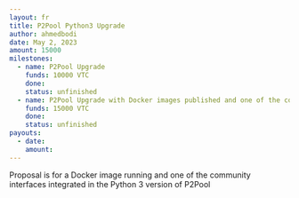 ```yaml
---
layout: fr
title: P2Pool Python3 Upgrade
author: ahmedbodi
date: May 2, 2023
amount: 15000
milestones:
  - name: P2Pool Upgrade
    funds: 10000 VTC
    done:
    status: unfinished
  - name: P2Pool Upgrade with Docker images published and one of the community interfaces added
    funds: 15000 VTC
    done:
    status: unfinished
payouts:
  - date:
    amount:
---
```

Proposal is for a Docker image running and one of the community interfaces integrated in the Python 3 version of P2Pool

